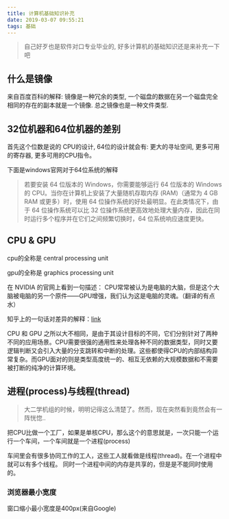 ```yaml
---
title: 计算机基础知识补充
date: 2019-03-07 09:55:21
tags: 基础
---
```


> 自己好歹也是软件对口专业毕业的, 好多计算机的基础知识还是来补充一下吧

## 什么是镜像

来自百度百科的解释: 镜像是一种冗余的类型, 一个磁盘的数据在另一个磁盘完全相同的存在的副本就是一个镜像.
总之镜像也是一种文件类型.

## 32位机器和64位机器的差别

首先这个位数是说的 CPU的设计, 64位的设计就会有: 更大的寻址空间,  更多可用的寄存器, 更多可用的CPU指令。

下面是windows官网对于64位系统的解释
> 若要安装 64 位版本的 Windows，你需要能够运行 64 位版本的 Windows 的 CPU。当你在计算机上安装了大量随机存取内存 (RAM)（通常为 4 GB RAM 或更多）时，使用 64 位操作系统的好处最明显。在此类情况下，由于 64 位操作系统可以比 32 位操作系统更高效地处理大量内存，因此在同时运行多个程序并在它们之间频繁切换时，64 位系统响应速度更快。

## CPU & GPU

cpu的全称是 central processing unit

gpu的全称是 graphics processing unit

在 NVIDIA 的官网上看到一句描述： CPU常常被认为是电脑的大脑，但是这个大脑被电脑的另一个原件——GPU增强，我们认为这是电脑的灵魂。（翻译的有点水）

知乎上的一句话对差异的解释：[link](https://www.zhihu.com/question/19903344/answer/96081382)

CPU 和 GPU 之所以大不相同，是由于其设计目标的不同，它们分别针对了两种不同的应用场景。CPU需要很强的通用性来处理各种不同的数据类型，同时又要逻辑判断又会引入大量的分支跳转和中断的处理。这些都使得CPU的内部结构异常复杂。而GPU面对的则是类型高度统一的、相互无依赖的大规模数据和不需要被打断的纯净的计算环境。

## 进程(process)与线程(thread)

> 大二学机组的时候，明明记得这么清楚了。然而，现在突然看到竟然会有一阵恍惚..

把CPU比做一个工厂，如果是单核CPU，那么这个的意思就是，一次只能一个运行一个车间，一个车间就是一个进程(process)

车间里会有很多协同工作的工人，这些工人就看做是线程(thread)。在一个进程中就可以有多个线程。
同时一个进程中间的内存是共享的，但是是不能同时使用的。

### 浏览器最小宽度

窗口缩小最小宽度是400px(来自Google)